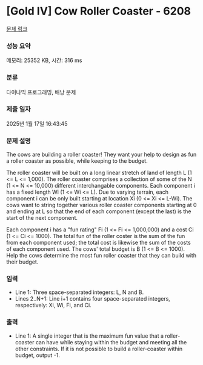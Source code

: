 # [Gold IV] Cow Roller Coaster - 6208 

[문제 링크](https://www.acmicpc.net/problem/6208) 

### 성능 요약

메모리: 25352 KB, 시간: 316 ms

### 분류

다이나믹 프로그래밍, 배낭 문제

### 제출 일자

2025년 1월 17일 16:43:45

### 문제 설명

<p>The cows are building a roller coaster! They want your help to design as fun a roller coaster as possible, while keeping to the budget.</p>

<p>The roller coaster will be built on a long linear stretch of land of length L (1 <= L <= 1,000). The roller coaster comprises a collection of some of the N (1 <= N <= 10,000) different interchangable components. Each component i has a fixed length Wi (1 <= Wi <= L). Due to varying terrain, each component i can be only built starting at location Xi (0 <= Xi <= L-Wi). The cows want to string together various roller coaster components starting at 0 and ending at L so that the end of each component (except the last) is the start of the next component.</p>

<p>Each component i has a "fun rating" Fi (1 <= Fi <= 1,000,000) and a cost Ci (1 <= Ci <= 1000). The total fun of the roller coster is the sum of the fun from each component used; the total cost is likewise the sum of the costs of each component used. The cows' total budget is B (1 <= B <= 1000). Help the cows determine the most fun roller coaster that they can build with their budget.</p>

### 입력 

 <ul>
	<li>Line 1: Three space-separated integers: L, N and B.</li>
	<li>Lines 2..N+1: Line i+1 contains four space-separated integers, respectively: Xi, Wi, Fi, and Ci.</li>
</ul>

<p> </p>

### 출력 

 <ul>
	<li>Line 1: A single integer that is the maximum fun value that a roller-coaster can have while staying within the budget and meeting all the other constraints. If it is not possible to build a roller-coaster within budget, output -1.</li>
</ul>

